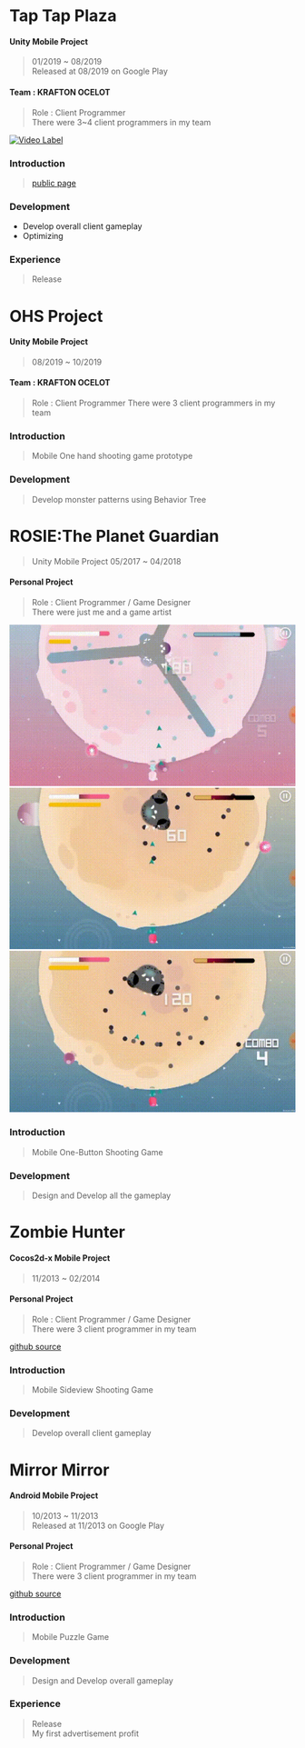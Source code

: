 # Tap Tap Plaza  

#### Unity Mobile Project
> 01/2019 ~ 08/2019  
> Released at 08/2019 on Google Play  

#### Team : KRAFTON OCELOT
> Role : Client Programmer  
> There were 3~4 client programmers in my team

[![Video Label](http://img.youtube.com/vi/LVwMEJusWXg/0.jpg)](https://www.youtube.com/watch?v=LVwMEJusWXg) 

### Introduction
> [public page](http://en.pnixgames.com/games/taptapplaza)

### Development
- Develop overall client gameplay  
- Optimizing
	
### Experience
> Release 

# OHS Project  

#### Unity Mobile Project
> 08/2019 ~ 10/2019  

#### Team : KRAFTON OCELOT
> Role : Client Programmer
> There were 3 client programmers in my team

### Introduction
> Mobile One hand shooting game prototype

### Development
> Develop monster patterns using Behavior Tree
	
# ROSIE:The Planet Guardian
> Unity Mobile Project
> 05/2017 ~ 04/2018  

#### Personal Project
> Role : Client Programmer / Game Designer  
> There were just me and a game artist

![gif1](/img/rosie1.gif)    
![gif2](/img/rosie2.gif)    
![gif3](/img/rosie3.gif)  

### Introduction
> Mobile One-Button Shooting Game

### Development
> Design and Develop all the gameplay
	
# Zombie Hunter  

#### Cocos2d-x Mobile Project
> 11/2013 ~ 02/2014  

#### Personal Project
> Role : Client Programmer / Game Designer  
> There were 3 client programmer in my team

[github source](https://github.com/CicadaKim/ZombieHunter)

### Introduction
> Mobile Sideview Shooting Game

### Development
> Develop overall client gameplay

# Mirror Mirror  

#### Android Mobile Project
> 10/2013 ~ 11/2013  
> Released at 11/2013 on Google Play  

#### Personal Project
> Role : Client Programmer / Game Designer  
> There were 3 client programmer in my team

[github source](https://github.com/CicadaKim/MirrorMirror)

### Introduction
> Mobile Puzzle Game

### Development
> Design and Develop overall gameplay
	
### Experience
> Release  
> My first advertisement profit